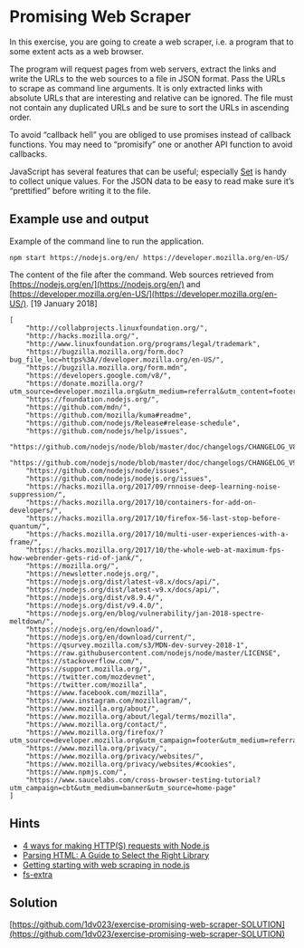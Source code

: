 # Promising Web Scraper

In this exercise, you are going to create a web scraper, i.e. a program that to some extent acts as a web browser.

The program will request pages from web servers, extract the links and write the URLs to the web sources to a file in JSON format. Pass the URLs to scrape as command line arguments. It is only extracted links with absolute URLs that are interesting and relative can be ignored. The file must not contain any duplicated URLs and be sure to sort the URLs in ascending order.

To avoid “callback hell” you are obliged to use promises instead of callback functions. You may need to “promisify” one or another API function to avoid callbacks.

JavaScript has several features that can be useful; especially [Set](https://developer.mozilla.org/en-US/docs/Web/JavaScript/Reference/Global_Objects/Set) is handy to collect unique values. For the JSON data to be easy to read make sure it’s “prettified” before writing it to the file.

## Example use and output

Example of the command line to run the application.

```shell
npm start https://nodejs.org/en/ https://developer.mozilla.org/en-US/
```

The content of the file after the command. Web sources retrieved from [https://nodejs.org/en/](https://nodejs.org/en/) and [https://developer.mozilla.org/en-US/](https://developer.mozilla.org/en-US/). [19 January 2018]

```shell
[
    "http://collabprojects.linuxfoundation.org/",
    "http://hacks.mozilla.org/",
    "http://www.linuxfoundation.org/programs/legal/trademark",
    "https://bugzilla.mozilla.org/form.doc?bug_file_loc=https%3A//developer.mozilla.org/en-US/",
    "https://bugzilla.mozilla.org/form.mdn",
    "https://developers.google.com/v8/",
    "https://donate.mozilla.org/?utm_source=developer.mozilla.org&utm_medium=referral&utm_content=footer",
    "https://foundation.nodejs.org/",
    "https://github.com/mdn/",
    "https://github.com/mozilla/kuma#readme",
    "https://github.com/nodejs/Release#release-schedule",
    "https://github.com/nodejs/help/issues",
    "https://github.com/nodejs/node/blob/master/doc/changelogs/CHANGELOG_V8.md#8.9.4",
    "https://github.com/nodejs/node/blob/master/doc/changelogs/CHANGELOG_V9.md#9.4.0",
    "https://github.com/nodejs/node/issues",
    "https://github.com/nodejs/nodejs.org/issues",
    "https://hacks.mozilla.org/2017/09/rnnoise-deep-learning-noise-suppression/",
    "https://hacks.mozilla.org/2017/10/containers-for-add-on-developers/",
    "https://hacks.mozilla.org/2017/10/firefox-56-last-stop-before-quantum/",
    "https://hacks.mozilla.org/2017/10/multi-user-experiences-with-a-frame/",
    "https://hacks.mozilla.org/2017/10/the-whole-web-at-maximum-fps-how-webrender-gets-rid-of-jank/",
    "https://mozilla.org/",
    "https://newsletter.nodejs.org/",
    "https://nodejs.org/dist/latest-v8.x/docs/api/",
    "https://nodejs.org/dist/latest-v9.x/docs/api/",
    "https://nodejs.org/dist/v8.9.4/",
    "https://nodejs.org/dist/v9.4.0/",
    "https://nodejs.org/en/blog/vulnerability/jan-2018-spectre-meltdown/",
    "https://nodejs.org/en/download/",
    "https://nodejs.org/en/download/current/",
    "https://qsurvey.mozilla.com/s3/MDN-dev-survey-2018-1",
    "https://raw.githubusercontent.com/nodejs/node/master/LICENSE",
    "https://stackoverflow.com/",
    "https://support.mozilla.org/",
    "https://twitter.com/mozdevnet",
    "https://twitter.com/mozilla",
    "https://www.facebook.com/mozilla",
    "https://www.instagram.com/mozillagram/",
    "https://www.mozilla.org/about/",
    "https://www.mozilla.org/about/legal/terms/mozilla",
    "https://www.mozilla.org/contact/",
    "https://www.mozilla.org/firefox/?utm_source=developer.mozilla.org&utm_campaign=footer&utm_medium=referral",
    "https://www.mozilla.org/privacy/",
    "https://www.mozilla.org/privacy/websites/",
    "https://www.mozilla.org/privacy/websites/#cookies",
    "https://www.npmjs.com/",
    "https://www.saucelabs.com/cross-browser-testing-tutorial?utm_campaign=cbt&utm_medium=banner&utm_source=home-page"
]
```

## Hints

- [4 ways for making HTTP(S) requests with Node.js](https://codeburst.io/4-ways-for-making-http-s-requests-with-node-js-c524f999942d)
- [Parsing HTML: A Guide to Select the Right Library](https://tomassetti.me/parsing-html/#nodejs)
- [Getting starting with web scraping in node.js](https://scotch.io/tutorials/scraping-the-web-with-node-js)
- [fs-extra](https://www.npmjs.com/package/fs-extra)

## Solution

[https://github.com/1dv023/exercise-promising-web-scraper-SOLUTION](https://github.com/1dv023/exercise-promising-web-scraper-SOLUTION)
